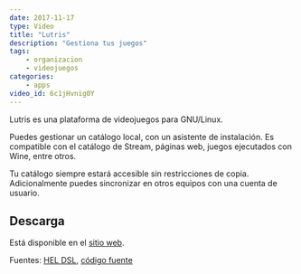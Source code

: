 ```yaml
---
date: 2017-11-17
type: Video
title: "Lutris"
description: "Gestiona tus juegos"
tags:
    - organizacion
    - videojuegos
categories:
    - apps
video_id: 6c1jHvnig0Y
---
```


Lutris es una plataforma de videojuegos para GNU/Linux.

Puedes gestionar un catálogo local, con un asistente de instalación. Es compatible con el catálogo de Stream, páginas web, juegos ejecutados con Wine, entre otros.

Tu catálogo siempre estará accesible sin restricciones de copia. Adicionalmente puedes sincronizar en otros equipos con una cuenta de usuario.

## Descarga

Está disponible en el [sitio web](https://lutris.net/).

Fuentes: [HEL DSL](https://www.youtube.com/channel/UCRE3NFNtdjR96-H4QG4U1Fg), [código fuente](https://github.com/lutris/lutris)
